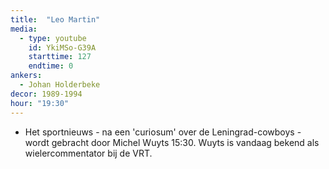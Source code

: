 ```yaml
---
title:  "Leo Martin"
media:
  - type: youtube
    id: YkiMSo-G39A
    starttime: 127
    endtime: 0
ankers:
  - Johan Holderbeke
decor: 1989-1994
hour: "19:30"
---
```


* Het sportnieuws - na een 'curiosum' over de Leningrad-cowboys - wordt gebracht door Michel Wuyts <span class="moment-inline" data-sec="930">15:30</span>. Wuyts is vandaag bekend als wielercommentator bij de VRT.

